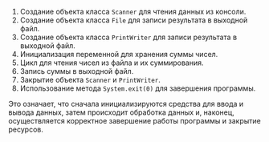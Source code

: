 
1. Создание объекта класса `Scanner` для чтения данных из консоли.
2. Создание объекта класса `File` для записи результата в выходной файл.
3. Создание объекта класса `PrintWriter` для записи результата в выходной файл.
4. Инициализация переменной для хранения суммы чисел.
5. Цикл для чтения чисел из файла и их суммирования.
6. Запись суммы в выходной файл.
7. Закрытие объекта `Scanner` и `PrintWriter`.
8. Использование метода `System.exit(0)` для завершения программы.

Это означает, что сначала инициализируются средства для ввода и вывода данных, затем происходит обработка данных и, наконец, осуществляется корректное завершение работы программы и закрытие ресурсов.